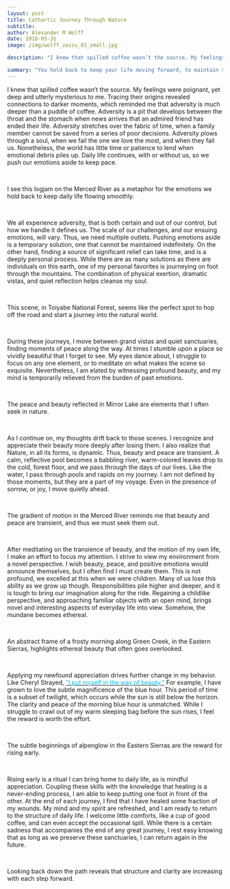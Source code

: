 ```yaml
---
layout: post
title: Cathartic Journey Through Nature
subtitle:
author: Alexander M Wolff
date: 2018-03-31
image: /img/wolff_zeiss_01_small.jpg

description: "I knew that spilled coffee wasn’t the source. My feelings were poignant, yet deep and utterly mysterious to me. Tracing their origins revealed connections to darker moments, which reminded me that adversity is much deeper than a puddle of coffee. Adversity is a pit that develops between the throat and the stomach when..."

summary: "You hold back to keep your life moving forward, to maintain stability, but you can feel the pressure building. The wise, old ones said that nature offers release. So, you run to wide open spaces, and stumble upon a scene of peace. Reflecting on the scene, you feel as though it evinces the solitude and clarity you sought. Nonetheless, Nature is dynamic, and reminds you that beauty and peace are transient. As your meditation deepens, you begin to notice the dream-like qualities of scenes you overlooked in the past. Bringing your newfound vision forth, it dawns on you that enlightenment is subtler than you expected. It is a process that rewards you each day. With a final glance backward, you realize that you left pain behind and gained clarity simply by putting one foot in front of the other, and that keeps you moving forward."
---
```


<p class="narrow-lead">
I knew that spilled coffee wasn’t the source. My feelings were poignant, yet deep and utterly mysterious to me. Tracing their origins revealed connections to darker moments, which reminded me that adversity is much deeper than a puddle of coffee. Adversity is a pit that develops between the throat and the stomach when news arrives that an admired friend has ended their life. Adversity stretches over the fabric of time, when a family member cannot be saved from a series of poor decisions. Adversity plows through a soul, when we fail the one we love the most, and when they fail us. Nonetheless, the world has little time or patience to lend when emotional debris piles up. Daily life continues, with or without us, so we push our emotions aside to keep pace.
</p>

<br>
<div class="top-center-block">
<img class="image" src="/img/wolff_zeiss_01.jpg" alt="">
<p>I see this logjam on the Merced River as a metaphor for the emotions we hold back to keep daily life flowing smoothly.</p>
</div>

<br>
<p class="narrow-lead">
We all experience adversity, that is both certain and out of our control, but how we handle it defines us. The scale of our challenges, and our ensuing emotions, will vary. Thus, we need multiple outlets. Pushing emotions aside is a temporary solution, one that cannot be maintained indefinitely. On the other hand, finding a source of significant relief can take time, and is a deeply personal process. While there are as many solutions as there are individuals on this earth, one of my personal favorites is journeying on foot through the mountains. The combination of physical exertion, dramatic vistas, and quiet reflection helps cleanse my soul.
</p>


<br>
<div class="top-center-block">
	<img class="image" src="/img/wolff_zeiss_02.jpg" alt="">
	<p>This scene, in Toiyabe National Forest, seems like the perfect spot to hop off the road and start a journey into the natural world.</p>
</div>

<br>
<p class="narrow-lead">
During these journeys, I move between grand vistas and quiet sanctuaries, finding moments of peace along the way. At times I stumble upon a place so vividly beautiful that I forget to see. My eyes dance about, I struggle to focus on any one element, or to meditate on what makes the scene so exquisite. Nevertheless, I am elated by witnessing profound beauty, and my mind is temporarily relieved from the burden of past emotions.
</p>


<br>
<div class="top-center-block">
	<img class="image" src="/img/wolff_zeiss_03.jpg" alt="">
	<p>The peace and beauty reflected in Mirror Lake are elements that I often seek in nature.</p>
</div>

<br>
<p class="narrow-lead">
As I continue on, my thoughts drift back to those scenes. I recognize and appreciate their beauty more deeply after losing them. I also realize that Nature, in all its forms, is dynamic. Thus, beauty and peace are transient. A calm, reflective pool becomes a babbling river, warm-colored leaves drop to the cold, forest floor, and we pass through the days of our lives. Like the water, I pass through pools and rapids on my journey. I am not defined by those moments, but they are a part of my voyage. Even in the presence of sorrow, or joy, I move quietly ahead.
</p>


<br>
<div class="top-center-block">
	<img class="image" src="/img/wolff_zeiss_04.jpg" alt="">
	<p>The gradient of motion in the Merced River reminds me that beauty and peace are transient, and thus we must seek them out.</p>
</div>

<br>
<p class="narrow-lead">
After meditating on the transience of beauty, and the motion of my own life, I make an effort to focus my attention. I strive to view my environment from a novel perspective. I wish beauty, peace, and positive emotions would announce themselves, but I often find I must create them. This is not profound, we excelled at this when we were children. Many of us lose this ability as we grow up though. Responsibilities pile higher and deeper, and it is tough to bring our imagination along for the ride. Regaining a childlike perspective, and approaching familiar objects with an open mind, brings novel and interesting aspects of everyday life into view. Somehow, the mundane becomes ethereal.
</p>


<br>
<div class="top-center-block">
	<img class="image" src="/img/wolff_zeiss_05.jpg" alt="">
	<p>An abstract frame of a frosty morning along Green Creek, in the Eastern Sierras, highlights ethereal beauty that often goes overlooked.</p>
</div>

<br>
<p class="narrow-lead">
Applying my newfound appreciation drives further change in my behavior. Like Cheryl Strayed, <a href='https://medium.com/@MichaelaHaas/celebrating-mothers-day-when-you-re-motherless-a-deeply-personal-interview-with-cheryl-strayed-83ae972de752'><font color="#0bb9e5">“I put myself in the way of beauty.”</font></a> For example, I have grown to love the subtle magnificence of the blue hour. This period of time is a subset of twilight, which occurs while the sun is still below the horizon. The clarity and peace of the morning blue hour is unmatched. While I struggle to crawl out of my warm sleeping bag before the sun rises, I feel the reward is worth the effort.
</p>


<br>
<div class="top-center-block">
	<img class="image" src="/img/wolff_zeiss_06.jpg" alt="">
	<p>The subtle beginnings of alpenglow in the Eastern Sierras are the reward for rising early.</p>
</div>

<br>
<p class="narrow-lead">
Rising early is a ritual I can bring home to daily life, as is mindful appreciation. Coupling these skills with the knowledge that healing is a never-ending process, I am able to keep putting one foot in front of the other. At the end of each journey, I find that I have healed some fraction of my wounds. My mind and my spirit are refreshed, and I am ready to return to the structure of daily life. I welcome little comforts, like a cup of good coffee, and can even accept the occasional spill. While there is a certain sadness that accompanies the end of any great journey, I rest easy knowing that as long as we preserve these sanctuaries, I can return again in the future. 
</p>

<br>
<div class="top-center-block">
	<img class="image" src="/img/wolff_zeiss_07.jpg" alt="">
	<p>Looking back down the path reveals that structure and clarity are increasing with each step forward.</p>
</div>



